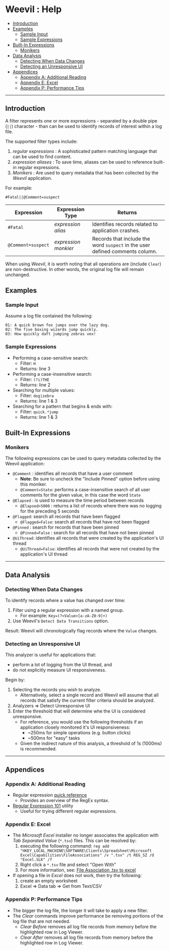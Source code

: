 ﻿# Weevil : Help

- [Introduction](#introduction)
- [Examples](#examples)
  - [Sample Input](#sample-input)
  - [Sample Expressions](#sample-expressions)
- [Built-In Expressions](#built-in-expressions)
  - [Monikers](#monikers)
- [Data Analysis](#data-analysis)
  - [Detecting When Data Changes](#detecting-when-data-changes)
  - [Detecting an Unresponsive UI](#detecting-an-unresponsive-ui)
- [Appendices](#appendices)
  - [Appendix A: Additional Reading](#appendix-a-additional-reading)
  - [Appendix E: Excel](#appendix-e-excel)
  - [Appendix P: Performance Tips](#appendix-p-performance-tips)

---

## Introduction

A filter represents one or more expressions - separated by a double pipe (`||`) character - than can be used to identify records of interest within a log file.  

The supported filter types include:

1. *regular expressions* : A sophisticated pattern matching language that can be used to find content. 
2. *expression aliases* : To save time, aliases can be used to reference built-in regular expressions.
3. *Monikers* : Are used to query metadata that has been collected by the *Weevil* application.

For example:

`#Fatal||@Comment=suspect`

| Expression         | Expression Type      | Returns                                                                      |
| ------------------ | -------------------- | ---------------------------------------------------------------------------- |
| `#Fatal`           | *expression alias*   | Identifies records related to application crashes.                           |
| `@Comment=suspect` | *expression monkier* | Records that include the word `suspect` in the user defined comments column. |

When using *Weevil*, it is worth noting that all operations are (include `Clear`) are non-destructive.  In other words, the original log file will remain unchanged.

## Examples

### Sample Input

Assume a log file contained the following:

```Dos
01: A quick brown fox jumps over the lazy dog.
02: The five boxing wizards jump quickly.
03: How quickly daft jumping zebras vex!
```

### Sample Expressions

- Performing a case-sensitive search: 
    - Filter: `H`
    - Returns: line 3
- Performing a case-insensitive search: 
    - Filter: `(?i)THE`
    - Returns: line 2 
- Searching for multiple values: 
    - Filter: `dog|zebra`
    - Returns: line 1 & 3 
- Searching for a pattern that begins & ends with: 
    - Filter: `quick.*jump`
    - Returns: line 1 & 3

## Built-In Expressions

### Monikers

The following expressions can be used to query metadata collected by the Weevil application:

- `@Comment` : identifies all records that have a user comment
  - **Note**: Be sure to uncheck the "Include Pinned" option before using this moniker.
  - `@Comment=State`: performs a case-insensitive search of all user comments for the given value, in this case the word `State`
- `@Elapsed` : is used to measure the time period between records
  - `@Elapsed>5000` : returns a list of records where there was no logging for the preceding 5 seconds
- `@Flagged`: search all records that have been flagged
  - `@Flagged=False`: search all records that have not been flagged 
- `@Pinned` : search for records that have been pinned
  - `@Pinned=False` : search for all records that have not been pinned
- `@UiThread`: identifies all records that were created by the application's UI thread
  - `@UiThread=False`: identifies all records that were not created by the application's UI thread

---

## Data Analysis

### Detecting When Data Changes

To identify records where a value has changed over time:

1. Filter using a regular expression with a named group.
	- For example:  `Key=(?<Value>[a-zA-Z0-9]+)`
2. Use Weevil's `Detect Data Transitions` option.

Result: Weevil will chronologically flag records where the `Value` changes.

### Detecting an Unresponsive UI

This analyzer is useful for applications that:
- perform a lot of logging from the UI thread, and
- do not explicitly measure UI responsiveness.

Begin by:

1. Selecting the records you wish to analyze.
   - Alternatively, select a single record and Weevil will assume that all records that satisfy the current filter criteria should be analyzed.
2. Analyzers => Detect Unresponsive UI
3. Enter the threshold that will determine whe the UI is considered unresponsive.
   - For reference, you would use the following thresholds if an application closely monitored it's UI responsiveness:
     - ~250ms for simple operations (e.g. button clicks)
     - ~500ms for "easy" tasks
   - Given the indirect nature of this analysis, a threshold of 1s (1000ms) is recommended.

---

## Appendices

### Appendix A: Additional Reading

- Regular expression [quick reference][RegExQuickRef]
	- Provides an overview of the RegEx syntax.
- [Regular Expression 101][RegEx101] utility
	- Useful for trying different regular expressions.

### Appendix E: Excel

- The *Microsoft Excel* installer no longer associates the application with *Tab Separated Value* (`*.tsv`) files.  This can be resolved by:
   1. executing the following command: `reg add "HKEY_LOCAL_MACHINE\SOFTWARE\Clients\Spreadsheet\Microsoft Excel\Capabilities\FileAssociations" /v ".tsv" /t REG_SZ /d "Excel.SLK" /f`
   2. Right click a `*.tsv` file and select "Open With"
   3. For more information, see: [File Association .tsv to excel](https://superuser.com/a/1381871/166002)
- If opening a file in *Excel* does not work, then try the following:
   1. create an empty worksheet
   2. Excel => Data tab => Get from Text/CSV

### Appendix P: Performance Tips

- The bigger the log file, the longer it will take to apply a new filter.
- The *Clear* commands improve performance be removing portions of the log file that are not needed. 
  - *Clear Before* removes all log file records from memory before the highlighted row in Log Viewer.
  - *Clear After* removes all log file records from memory before the highlighted row in Log Viewer.

[RegExQuickRef]: https://docs.microsoft.com/en-us/dotnet/standard/base-types/regular-expression-language-quick-reference
[RegEx101]: https://regex101.com
